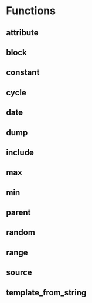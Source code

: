 # Functions

## attribute

## block

## constant

## cycle

## date

## dump

## include

## max

## min

## parent

## random

## range

## source

## template_from_string
